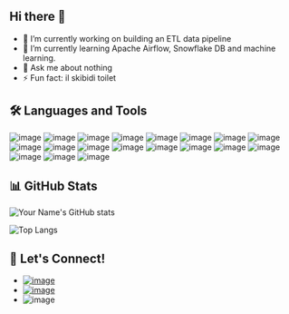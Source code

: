 ## Hi there 👋

- 🔭 I’m currently working on building an ETL data pipeline
- 🌱 I’m currently learning Apache Airflow, Snowflake DB and machine learning.
- 💬 Ask me about nothing
- ⚡ Fun fact: il skibidi toilet

## 🛠️ Languages and Tools
![image](https://img.shields.io/badge/Airflow-017CEE?style=for-the-badge&logo=Apache%20Airflow&logoColor=white)
![image](https://img.shields.io/badge/Docker-2CA5E0?style=for-the-badge&logo=docker&logoColor=white)
![image](https://img.shields.io/badge/Visual_Studio_Code-0078D4?style=for-the-badge&logo=visual%20studio%20code&logoColor=white)
![image](https://img.shields.io/badge/C-00599C?style=for-the-badge&logo=c&logoColor=white)
![image](https://img.shields.io/badge/C%2B%2B-00599C?style=for-the-badge&logo=c%2B%2B&logoColor=white)
![image](https://img.shields.io/badge/HTML-E34F26?style=for-the-badge&logo=htmx&logoColor=white)
![image](https://img.shields.io/badge/Python-FFD43B?style=for-the-badge&logo=python&logoColor=blue)
![image](https://img.shields.io/badge/Assembly-239120?style=for-the-badge&logo=visual%20studio%20code&logoColor=white)
![image](https://img.shields.io/badge/Linux-FCC624?style=for-the-badge&logo=linux&logoColor=black)
![image](https://img.shields.io/badge/Ubuntu-E95420?style=for-the-badge&logo=ubuntu&logoColor=white)
![image](https://img.shields.io/badge/Git-100000?style=for-the-badge&logo=github&logoColor=white)
![image](https://img.shields.io/badge/powershell-5391FE?style=for-the-badge&logo=powershell&logoColor=white)
![image](https://img.shields.io/badge/VirtualBox-21416b?style=for-the-badge&logo=VirtualBox&logoColor=white)
![image](https://img.shields.io/badge/Apache_Spark-FFFFFF?style=for-the-badge&logo=apachespark&logoColor=#E35A16)
![image](https://img.shields.io/badge/MySQL-005C84?style=for-the-badge&logo=mysql&logoColor=white)
![image](https://img.shields.io/badge/PostgreSQL-316192?style=for-the-badge&logo=postgresql&logoColor=white)
![image](https://img.shields.io/badge/Figma-F24E1E?style=for-the-badge&logo=figma&logoColor=white)
![image](https://img.shields.io/badge/java-E34F26?style=for-the-badge&logo=java&logoColor=white)
![image](https://img.shields.io/badge/ChatGPT-74aa9c?style=for-the-badge&logo=openai&logoColor=white)


## 📊 GitHub Stats
![Your Name's GitHub stats](https://github-readme-stats.vercel.app/api?username=ndstt&show_icons=true&theme=radical)

![Top Langs](https://github-readme-stats.vercel.app/api/top-langs/?username=ndstt&layout=compact&theme=radical)

## 🤝 Let's Connect!
- [![image](https://img.shields.io/badge/Natdanai_Sutampawadee-0077B5?style=for-the-badge&logo=linkedin&logoColor=white)](https://www.linkedin.com/in/natdanai-sutampawadee-404b48324/)
- [![image](https://img.shields.io/badge/__ndst-E4405F?style=for-the-badge&logo=instagram&logoColor=white)](https://www.instagram.com/__ndst/)
- ![image](https://img.shields.io/badge/natdanai.sut@ku.th-D14836?style=for-the-badge&logo=gmail&logoColor=white)
